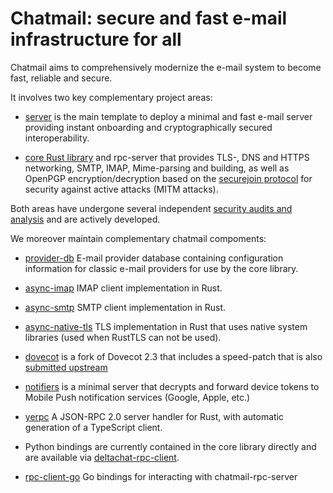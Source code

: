 
# Chatmail: secure and fast e-mail infrastructure for all 

Chatmail aims to comprehensively modernize the e-mail system to become fast, reliable and secure. 

It involves two key complementary project areas: 

- [server](https://github.com/chatmail/server) is the main template to deploy a minimal and 
  fast e-mail server providing instant onboarding and cryptographically secured interoperability. 

- [core Rust library](https://github.com/chatmail/core) and rpc-server that provides
  TLS-, DNS and HTTPS networking, SMTP, IMAP, Mime-parsing and building,
  as well as OpenPGP encryption/decryption based on the [securejoin protocol](https://github.com/chatmail/securejoin) for security against active attacks (MITM attacks). 

Both areas have undergone several independent [security audits and analysis](https://delta.chat/en/help#security-audits) and are actively developed. 

We moreover maintain complementary chatmail compoments: 

- [provider-db](https://github.com/chatmail/provider-db) E-mail provider database
  containing configuration information for classic e-mail providers 
  for use by the core library. 

- [async-imap](https://github.com/chatmail/async-imap) IMAP client implementation in Rust. 

- [async-smtp](https://github.com/chatmail/async-smtp) SMTP client implementation in Rust. 

- [async-native-tls](https://github.com/chatmail/async-native-tls) TLS implementation in
  Rust that uses native system libraries (used when RustTLS can not be used). 

- [dovecot](https://github.com/chatmail/dovecot) is a fork of Dovecot 2.3 that includes 
  a speed-patch that is also [submitted upstream](https://github.com/dovecot/core/pull/216)

- [notifiers](https://github.com/chatmail/notifiers) is a minimal server 
  that decrypts and forward device tokens to
  Mobile Push notification services (Google, Apple, etc.)

- [yerpc](https://github.com/chatmail/yerpc) A JSON-RPC 2.0 server handler for Rust, 
  with automatic generation of a TypeScript client.

- Python bindings are currently contained in the core library directly
  and are available via [deltachat-rpc-client](https://pypi.org/project/deltachat-rpc-client). 

- [rpc-client-go](https://github.com/chatmail/rpc-client-go) Go bindings for interacting with chatmail-rpc-server 
